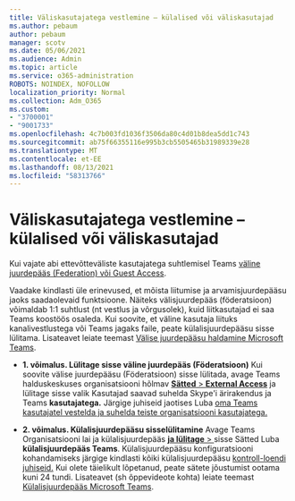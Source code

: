 ```yaml
---
title: Väliskasutajatega vestlemine – külalised või väliskasutajad
ms.author: pebaum
author: pebaum
manager: scotv
ms.date: 05/06/2021
ms.audience: Admin
ms.topic: article
ms.service: o365-administration
ROBOTS: NOINDEX, NOFOLLOW
localization_priority: Normal
ms.collection: Adm_O365
ms.custom:
- "3700001"
- "9001733"
ms.openlocfilehash: 4c7b003fd1036f3506da80c4d01b8dea5dd1c743
ms.sourcegitcommit: ab75f66355116e995b3cb5505465b31989339e28
ms.translationtype: MT
ms.contentlocale: et-EE
ms.lasthandoff: 08/13/2021
ms.locfileid: "58313766"
---
```

# <a name="chat-with-external-users---guests-or-federated-users"></a>Väliskasutajatega vestlemine – külalised või väliskasutajad

Kui vajate abi ettevõtteväliste kasutajatega suhtlemisel Teams [väline juurdepääs (Federation) või Guest Access](https://docs.microsoft.com/microsoftteams/manage-external-access#external-access-vs-guest-access).

Vaadake kindlasti üle erinevused, et mõista liitumise ja arvamisjuurdepääsu jaoks saadaolevaid funktsioone. Näiteks välisjuurdepääs (föderatsioon) võimaldab 1:1 suhtlust (nt vestlus ja võrgusolek), kuid liitkasutajad ei saa Teams koostöös osaleda. Kui soovite, et väline kasutaja liituks kanalivestlustega või Teams jagaks faile, peate külalisjuurdepääsu sisse lülitama. Lisateavet leiate teemast [Välise juurdepääsu haldamine Microsoft Teams](https://docs.microsoft.com/microsoftteams/manage-external-access#external-access-vs-guest-access).

- **1. võimalus. Lülitage sisse väline juurdepääs (Föderatsioon)** Kui soovite välise juurdepääsu (Föderatsioon) sisse lülitada, avage Teams halduskeskuses organisatsiooni hõlmav [ **Sätted**  >  **External Access**](https://admin.teams.microsoft.com/company-wide-settings/external-communications) ja lülitage sisse valik Kasutajad saavad suhelda Skype'i ärirakendus ja Teams **kasutajatega.** Järgige juhiseid jaotises Luba [oma Teams kasutajatel vestelda ja suhelda teiste organisatsiooni kasutajatega.](https://docs.microsoft.com/microsoftteams/manage-external-access#let-your-teams-users-chat-and-communicate-with-users-in-another-organization)

- **2. võimalus. Külalisjuurdepääsu sisselülitamine** Avage Teams Organisatsiooni lai ja külalisjuurdepääs [ **ja lülitage**  > ](https://admin.teams.microsoft.com/company-wide-settings/guest-configuration) sisse Sätted Luba **külalisjuurdepääs Teams**. Külalisjuurdepääsu konfiguratsiooni kohandamiseks järgige kindlasti kõiki külalisjuurdepääsu [kontroll-loendi juhiseid.](https://docs.microsoft.com/microsoftteams/guest-access-checklist) Kui olete täielikult lõpetanud, peate sätete jõustumist ootama kuni 24 tundi. Lisateavet (sh õppevideote kohta) leiate teemast [Külalisjuurdepääs Microsoft Teams](https://docs.microsoft.com/microsoftteams/guest-access).